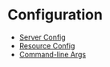 # Configuration

* [Server Config](docs/Configuration/ServerConfig.md)
* [Resource Config](docs/Configuration/ResourceConfig.md)
* [Command-line Args](docs/Configuration/CmdArgs.md)
